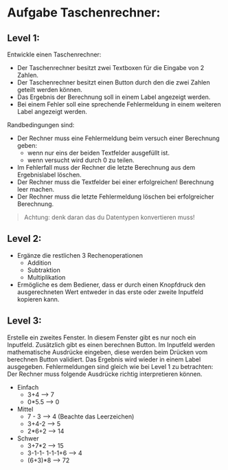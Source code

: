 # Aufgabe Taschenrechner:

## Level 1:

Entwickle einen Taschenrechner:
- Der Taschenrechner besitzt zwei Textboxen für die Eingabe von 2 Zahlen.
- Der Taschenrechner besitzt einen Button durch den die zwei Zahlen geteilt werden können.
- Das Ergebnis der Berechnung soll in einem Label angezeigt werden.
- Bei einem Fehler soll eine sprechende Fehlermeldung in einem weiteren Label angezeigt werden.

Randbedingungen sind:
- Der Rechner muss eine Fehlermeldung beim versuch einer Berechnung geben:
  - wenn nur eins der beiden Textfelder ausgefüllt ist.
  - wenn versucht wird durch 0 zu teilen. 
- Im Fehlerfall muss der Rechner die letzte Berechnung aus dem Ergebnislabel löschen.
- Der Rechner muss die Textfelder bei einer erfolgreichen! Berechnung leer machen.
- Der Rechner muss die letzte Fehlermeldung löschen bei erfolgreicher Berechnung.

>Achtung: denk daran das du Datentypen konvertieren muss!


## Level 2:

- Ergänze die restlichen 3 Rechenoperationen
  - Addition
  - Subtraktion
  - Multiplikation
- Ermögliche es dem Bediener, dass er durch einen Knopfdruck den ausgerechneten Wert entweder in das erste oder zweite Inputfeld kopieren kann.


## Level 3:

Erstelle ein zweites Fenster.
In diesem Fenster gibt es nur noch ein Inputfeld.
Zusätzlich gibt es einen berechnen Button.
Im Inputfeld werden mathematische Ausdrücke eingeben, diese werden beim Drücken vom berechnen Button validiert.
Das Ergebnis wird wieder in einem Label ausgegeben.
Fehlermeldungen sind gleich wie bei Level 1 zu betrachten:
Der Rechner muss folgende Ausdrücke richtig interpretieren können.
- Einfach
  - 3+4 --> 7
  - 0*5.5 --> 0
- Mittel
  - 7 - 3 --> 4 (Beachte das Leerzeichen)
  - 3+4-2 --> 5
  - 2*6+2 --> 14
- Schwer
  - 3+7*2 --> 15
  - 3-1-1- 1-1-1+6 --> 4
  - (6+3)*8 --> 72

